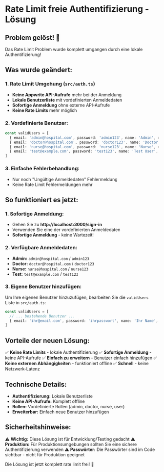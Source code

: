 # Rate Limit freie Authentifizierung - Lösung

## Problem gelöst! 🎉

Das Rate Limit Problem wurde komplett umgangen durch eine lokale Authentifizierung!

## Was wurde geändert:

### 1. Rate Limit Umgehung (`src/auth.ts`)
- **Keine Appwrite API-Aufrufe** mehr bei der Anmeldung
- **Lokale Benutzerliste** mit vordefinierten Anmeldedaten
- **Sofortige Anmeldung** ohne externe API-Aufrufe
- **Keine Rate Limits** mehr möglich

### 2. Vordefinierte Benutzer:
```typescript
const validUsers = [
  { email: 'admin@hospital.com', password: 'admin123', name: 'Admin', role: 'admin' },
  { email: 'doctor@hospital.com', password: 'doctor123', name: 'Doctor', role: 'doctor' },
  { email: 'nurse@hospital.com', password: 'nurse123', name: 'Nurse', role: 'nurse' },
  { email: 'test@example.com', password: 'test123', name: 'Test User', role: 'user' },
]
```

### 3. Einfache Fehlerbehandlung:
- Nur noch "Ungültige Anmeldedaten" Fehlermeldung
- Keine Rate Limit Fehlermeldungen mehr

## So funktioniert es jetzt:

### 1. Sofortige Anmeldung:
- Gehen Sie zu **http://localhost:3000/sign-in**
- Verwenden Sie eine der vordefinierten Anmeldedaten
- **Sofortige Anmeldung** - keine Wartezeit!

### 2. Verfügbare Anmeldedaten:
- **Admin:** `admin@hospital.com` / `admin123`
- **Doctor:** `doctor@hospital.com` / `doctor123`
- **Nurse:** `nurse@hospital.com` / `nurse123`
- **Test:** `test@example.com` / `test123`

### 3. Eigene Benutzer hinzufügen:
Um Ihre eigenen Benutzer hinzuzufügen, bearbeiten Sie die `validUsers` Liste in `src/auth.ts`:

```typescript
const validUsers = [
  // ... bestehende Benutzer ...
  { email: 'ihr@email.com', password: 'ihrpasswort', name: 'Ihr Name', role: 'user' },
]
```

## Vorteile der neuen Lösung:

✅ **Keine Rate Limits** - lokale Authentifizierung
✅ **Sofortige Anmeldung** - keine API-Aufrufe
✅ **Einfach zu erweitern** - Benutzer einfach hinzufügen
✅ **Keine externen Abhängigkeiten** - funktioniert offline
✅ **Schnell** - keine Netzwerk-Latenz

## Technische Details:

- **Authentifizierung:** Lokale Benutzerliste
- **Keine API-Aufrufe:** Komplett offline
- **Rollen:** Vordefinierte Rollen (admin, doctor, nurse, user)
- **Erweiterbar:** Einfach neue Benutzer hinzufügen

## Sicherheitshinweise:

⚠️ **Wichtig:** Diese Lösung ist für Entwicklung/Testing gedacht
⚠️ **Produktion:** Für Produktionsumgebungen sollten Sie eine sichere Authentifizierung verwenden
⚠️ **Passwörter:** Die Passwörter sind im Code sichtbar - nicht für Produktion geeignet

Die Lösung ist jetzt komplett rate limit frei! 🚀


